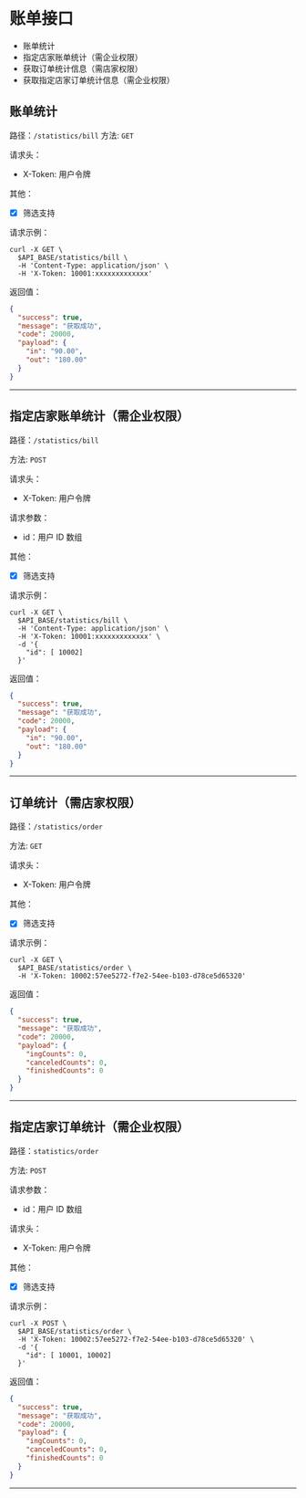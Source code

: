 # 账单接口

* 账单统计
* 指定店家账单统计（需企业权限）
* 获取订单统计信息（需店家权限）
* 获取指定店家订单统计信息（需企业权限）

## 账单统计

路径：`/statistics/bill`
方法: `GET`

请求头：

* X-Token: 用户令牌

其他：

* [x] 筛选支持

请求示例：

```shell
curl -X GET \
  $API_BASE/statistics/bill \
  -H 'Content-Type: application/json' \
  -H 'X-Token: 10001:xxxxxxxxxxxxx'
```

返回值：

```json
{
  "success": true,
  "message": "获取成功",
  "code": 20000,
  "payload": {
    "in": "90.00",
    "out": "180.00"
  }
}
```

---

## 指定店家账单统计（需企业权限）

路径：`/statistics/bill`

方法: `POST`

请求头：

* X-Token: 用户令牌

请求参数：

* id：用户 ID 数组

其他：

* [x] 筛选支持

请求示例：

```shell
curl -X GET \
  $API_BASE/statistics/bill \
  -H 'Content-Type: application/json' \
  -H 'X-Token: 10001:xxxxxxxxxxxxx' \
  -d '{
    "id": [ 10002]
  }'
```

返回值：

```json
{
  "success": true,
  "message": "获取成功",
  "code": 20000,
  "payload": {
    "in": "90.00",
    "out": "180.00"
  }
}
```

---

## 订单统计（需店家权限）

路径：`/statistics/order`

方法: `GET`

请求头：

* X-Token: 用户令牌

其他：

* [x] 筛选支持

请求示例：

```shell
curl -X GET \
  $API_BASE/statistics/order \
  -H 'X-Token: 10002:57ee5272-f7e2-54ee-b103-d78ce5d65320'
```

返回值：

```json
{
  "success": true,
  "message": "获取成功",
  "code": 20000,
  "payload": {
    "ingCounts": 0,
    "canceledCounts": 0,
    "finishedCounts": 0
  }
}
```

---

## 指定店家订单统计（需企业权限）

路径：`statistics/order`

方法: `POST`

请求参数：

* id：用户 ID 数组

请求头：

* X-Token: 用户令牌

其他：

* [x] 筛选支持

请求示例：

```shell
curl -X POST \
  $API_BASE/statistics/order \
  -H 'X-Token: 10002:57ee5272-f7e2-54ee-b103-d78ce5d65320' \
  -d '{
    "id": [ 10001, 10002]
  }'
```

返回值：

```json
{
  "success": true,
  "message": "获取成功",
  "code": 20000,
  "payload": {
    "ingCounts": 0,
    "canceledCounts": 0,
    "finishedCounts": 0
  }
}
```

---
